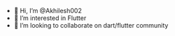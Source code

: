 - 👋 Hi, I’m @Akhilesh002
- 👀 I’m interested in Flutter
- 💞️ I’m looking to collaborate on dart/flutter community

<!---
Akhilesh002/Akhilesh002 is a ✨ special ✨ repository because its `README.md` (this file) appears on your GitHub profile.
You can click the Preview link to take a look at your changes.
--->
